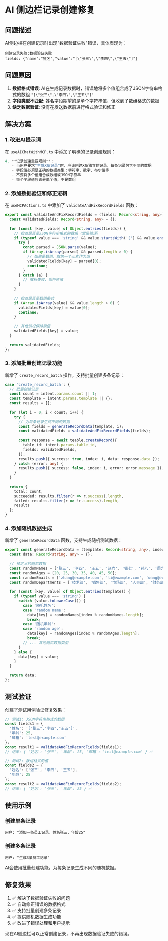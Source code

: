 # AI 侧边栏记录创建修复

## 问题描述

AI侧边栏在创建记录时出现"数据验证失败"错误，具体表现为：

```
创建记录失败:数据验证失败
fields: {"name":"姓名","value":"[\"张三\",\"李四\",\"王五\"]"}
```

## 问题原因

1. **数据格式错误**: AI在生成记录数据时，错误地将多个值组合成了JSON字符串格式的数组 `"[\"张三\",\"李四\",\"王五\"]"`
2. **字段类型不匹配**: 姓名字段期望的是单个字符串值，但收到了数组格式的数据
3. **缺乏数据验证**: 没有在发送数据前进行格式验证和修正

## 解决方案

### 1. 改进AI提示词

在 `useAIChatWithMCP.ts` 中添加了明确的记录创建规则：

```typescript
4. **记录创建重要规则**：
   - 当用户要求"生成X条记录"时，应该创建X条独立的记录，每条记录包含不同的数据
   - 字段值必须是正确的数据类型：字符串、数字、布尔值等
   - 不要将多个值组合成数组或JSON字符串
   - 每个字段值应该是单个值，不是数组
```

### 2. 添加数据验证和修正逻辑

在 `useMCPActions.ts` 中添加了 `validateAndFixRecordFields` 函数：

```typescript
export const validateAndFixRecordFields = (fields: Record<string, any>): Record<string, any> => {
  const validatedFields: Record<string, any> = {};
  
  for (const [key, value] of Object.entries(fields)) {
    // 检查是否是JSON字符串格式的数组（常见错误）
    if (typeof value === 'string' && value.startsWith('[') && value.endsWith(']')) {
      try {
        const parsed = JSON.parse(value);
        if (Array.isArray(parsed) && parsed.length > 0) {
          // 如果是数组，取第一个元素作为值
          validatedFields[key] = parsed[0];
          continue;
        }
      } catch (e) {
        // 解析失败，保持原值
      }
    }
    
    // 检查是否是数组格式
    if (Array.isArray(value) && value.length > 0) {
      validatedFields[key] = value[0];
      continue;
    }
    
    // 其他情况保持原值
    validatedFields[key] = value;
  }
  
  return validatedFields;
};
```

### 3. 添加批量创建记录功能

新增了 `create_record_batch` 操作，支持批量创建多条记录：

```typescript
case 'create_record_batch': {
  // 批量创建记录
  const count = intent.params.count || 1;
  const template = intent.params.template || {};
  const results = [];
  
  for (let i = 0; i < count; i++) {
    try {
      // 为每条记录生成不同的数据
      const fields = generateRecordData(template, i);
      const validatedFields = validateAndFixRecordFields(fields);
      
      const response = await teable.createRecord({
        table_id: intent.params.table_id,
        fields: validatedFields,
      });
      results.push({ success: true, index: i, data: response.data });
    } catch (error: any) {
      results.push({ success: false, index: i, error: error.message });
    }
  }
  
  return {
    total: count,
    succeeded: results.filter(r => r.success).length,
    failed: results.filter(r => !r.success).length,
    results
  };
}
```

### 4. 添加随机数据生成

新增了 `generateRecordData` 函数，支持生成随机测试数据：

```typescript
export const generateRecordData = (template: Record<string, any>, index: number): Record<string, any> => {
  const data: Record<string, any> = {};
  
  // 预定义的随机数据
  const randomNames = ['张三', '李四', '王五', '赵六', '钱七', '孙八', '周九', '吴十'];
  const randomAges = [20, 25, 30, 35, 40, 45, 50];
  const randomEmails = ['zhang@example.com', 'li@example.com', 'wang@example.com', 'zhao@example.com'];
  const randomDepartments = ['技术部', '销售部', '市场部', '人事部', '财务部'];
  
  for (const [key, value] of Object.entries(template)) {
    if (typeof value === 'string') {
      switch (value.toLowerCase()) {
        case '随机姓名':
        case 'random name':
          data[key] = randomNames[index % randomNames.length];
          break;
        case '随机年龄':
        case 'random age':
          data[key] = randomAges[index % randomAges.length];
          break;
        // ... 其他随机数据类型
      }
    } else {
      data[key] = value;
    }
  }
  
  return data;
};
```

## 测试验证

创建了测试用例验证修复效果：

```javascript
// 测试1: JSON字符串格式的数组
const fields1 = {
  '姓名': '["张三","李四","王五"]',
  '年龄': 25,
  '邮箱': 'test@example.com'
};
const result1 = validateAndFixRecordFields(fields1);
// 结果: { '姓名': '张三', '年龄': 25, '邮箱': 'test@example.com' } ✅

// 测试2: 数组格式的值
const fields2 = {
  '姓名': ['张三', '李四', '王五'],
  '年龄': 25
};
const result2 = validateAndFixRecordFields(fields2);
// 结果: { '姓名': '张三', '年龄': 25 } ✅
```

## 使用示例

### 创建单条记录
```
用户: "添加一条员工记录，姓名张三，年龄25"
```

### 创建多条记录
```
用户: "生成3条员工记录"
```

AI会使用批量创建功能，为每条记录生成不同的随机数据。

## 修复效果

1. ✅ 解决了数据验证失败的问题
2. ✅ 自动修正错误的数据格式
3. ✅ 支持批量创建多条记录
4. ✅ 提供随机数据生成功能
5. ✅ 改进了错误处理和用户提示

现在AI侧边栏可以正常创建记录，不再出现数据验证失败的错误。
